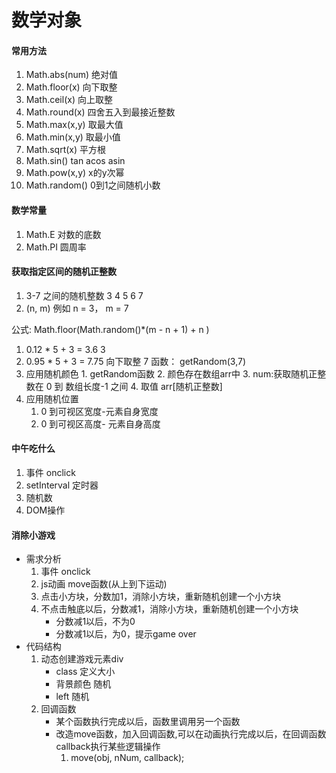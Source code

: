 数学对象
====
#### 常用方法
  1. Math.abs(num) 绝对值
  2. Math.floor(x) 向下取整
  3. Math.ceil(x)  向上取整
  4. Math.round(x) 四舍五入到最接近整数
  5. Math.max(x,y) 取最大值
  6. Math.min(x,y) 取最小值
  7. Math.sqrt(x) 平方根
  8. Math.sin() tan acos asin
  9. Math.pow(x,y) x的y次幂
  10. Math.random() 0到1之间随机小数


#### 数学常量
  1. Math.E 对数的底数
  2. Math.PI 圆周率
#### 获取指定区间的随机正整数
  1. 3-7 之间的随机整数
     3 4 5 6 7
  2. (n, m)
    例如 n = 3， m = 7

公式: Math.floor(Math.random()*(m - n + 1) + n )  
   1. 0.12 * 5 + 3 = 3.6 3
   2. 0.95 * 5 + 3 = 7.75 向下取整 7
函数： getRandom(3,7)  
  3. 应用随机颜色
    1. getRandom函数
    2. 颜色存在数组arr中
    3. num:获取随机正整数在 0 到 数组长度-1 之间
    4. 取值 arr[随机正整数]
  4. 应用随机位置
     1. 0 到可视区宽度-元素自身宽度
     2. 0 到可视区高度- 元素自身高度
#### 中午吃什么
   1. 事件 onclick
   2. setInterval 定时器
   3. 随机数
   4. DOM操作
#### 消除小游戏
* 需求分析
   1. 事件 onclick
   2. js动画 move函数(从上到下运动)
   3. 点击小方块，分数加1，消除小方块，重新随机创建一个小方块
   4. 不点击触底以后，分数减1，消除小方块，重新随机创建一个小方块
      * 分数减1以后，不为0
      * 分数减1以后，为0，提示game over
* 代码结构
  1. 动态创建游戏元素div
     * class 定义大小
     * 背景颜色 随机
     * left 随机
  2. 回调函数
     * 某个函数执行完成以后，函数里调用另一个函数
     * 改造move函数，加入回调函数,可以在动画执行完成以后，在回调函数callback执行某些逻辑操作
       1. move(obj, nNum, callback);
